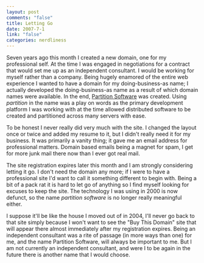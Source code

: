 ```yaml
--- 
layout: post
comments: "false"
title: Letting Go
date: 2007-7-1
link: "false"
categories: nerdliness
---
```

Seven years ago this month I created a new domain, one for my professional self.  At the time I was engaged in negotiations for a contract that would set me up as an independent consultant.  I would be working for myself rather than a company.  Being hugely enamored of the entire web experience I wanted to have a domain for my doing-business-as name; I actually developed the doing-business-as name as a result of which domain names were available.  In the end, <a href="http://partitionsoftware.com" title="Partition Software">Partition Software</a> was created.  Using <i>partition</i> in the name was a play on words as the primary development platform I was working with at the time allowed distributed software to be created and partitioned across many servers with ease.

To be honest I never really did very much with the site.  I changed the layout once or twice and added my resume to it, but I didn't really need it for my business.  It was primarily a vanity thing; it gave me an email address for professional matters.  Domain based emails being a magnet for spam, I get for more junk mail there now than I ever got real mail.

The site registration expires later this month and I am strongly considering letting it go.  I don't need the domain any more; if I were to have a professional site I'd want to call it something different to begin with.  Being a bit of a pack rat it is hard to let go of anything so I find myself looking for excuses to keep the site.  The technology I was using in 2000 is now defunct, so the name <i>partition software</i> is no longer really meaningful either.

I suppose it'll be like the house I moved out of in 2004, I'll never go back to that site simply because I won't want to see the "Buy This Domain" site that will appear there almost immediately after my registration expires.  Being an independent consultant was a rite of passage (in more ways than one) for me, and the name Partition Software, will always be important to me.  But I am not currently an independent consultant, and were I to be again in the future there is another name that I would choose.
